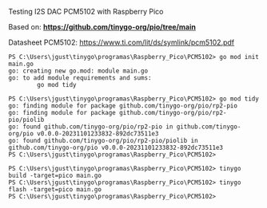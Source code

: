 Testing I2S DAC PCM5102 with Raspberry Pico 

Based on: **https://github.com/tinygo-org/pio/tree/main**

Datasheet PCM5102: https://www.ti.com/lit/ds/symlink/pcm5102.pdf

```
PS C:\Users\jgust\tinygo\programas\Raspberry_Pico\PCM5102> go mod init main.go
go: creating new go.mod: module main.go
go: to add module requirements and sums:
        go mod tidy

PS C:\Users\jgust\tinygo\programas\Raspberry_Pico\PCM5102> go mod tidy
go: finding module for package github.com/tinygo-org/pio/rp2-pio
go: finding module for package github.com/tinygo-org/pio/rp2-pio/piolib
go: found github.com/tinygo-org/pio/rp2-pio in github.com/tinygo-org/pio v0.0.0-20231101233832-892dc73511e3
go: found github.com/tinygo-org/pio/rp2-pio/piolib in github.com/tinygo-org/pio v0.0.0-20231101233832-892dc73511e3
PS C:\Users\jgust\tinygo\programas\Raspberry_Pico\PCM5102>
```

```
PS C:\Users\jgust\tinygo\programas\Raspberry_Pico\PCM5102> tinygo build -target=pico main.go
PS C:\Users\jgust\tinygo\programas\Raspberry_Pico\PCM5102> tinygo flash -target=pico main.go
PS C:\Users\jgust\tinygo\programas\Raspberry_Pico\PCM5102> 
```
